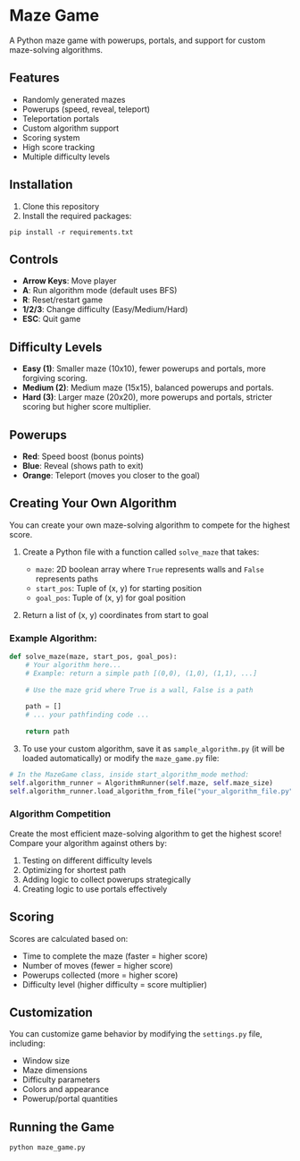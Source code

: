 # Maze Game

A Python maze game with powerups, portals, and support for custom maze-solving algorithms.

## Features

- Randomly generated mazes
- Powerups (speed, reveal, teleport)
- Teleportation portals
- Custom algorithm support
- Scoring system
- High score tracking
- Multiple difficulty levels

## Installation

1. Clone this repository
2. Install the required packages:
```
pip install -r requirements.txt
```

## Controls

- **Arrow Keys**: Move player
- **A**: Run algorithm mode (default uses BFS)
- **R**: Reset/restart game
- **1/2/3**: Change difficulty (Easy/Medium/Hard)
- **ESC**: Quit game

## Difficulty Levels

- **Easy (1)**: Smaller maze (10x10), fewer powerups and portals, more forgiving scoring.
- **Medium (2)**: Medium maze (15x15), balanced powerups and portals.
- **Hard (3)**: Larger maze (20x20), more powerups and portals, stricter scoring but higher score multiplier.

## Powerups

- **Red**: Speed boost (bonus points)
- **Blue**: Reveal (shows path to exit)
- **Orange**: Teleport (moves you closer to the goal)

## Creating Your Own Algorithm

You can create your own maze-solving algorithm to compete for the highest score.

1. Create a Python file with a function called `solve_maze` that takes:
   - `maze`: 2D boolean array where `True` represents walls and `False` represents paths
   - `start_pos`: Tuple of (x, y) for starting position
   - `goal_pos`: Tuple of (x, y) for goal position

2. Return a list of (x, y) coordinates from start to goal
   
### Example Algorithm:

```python
def solve_maze(maze, start_pos, goal_pos):
    # Your algorithm here...
    # Example: return a simple path [(0,0), (1,0), (1,1), ...]
    
    # Use the maze grid where True is a wall, False is a path
    
    path = []
    # ... your pathfinding code ...
    
    return path
```

3. To use your custom algorithm, save it as `sample_algorithm.py` (it will be loaded automatically) or modify the `maze_game.py` file:

```python
# In the MazeGame class, inside start_algorithm_mode method:
self.algorithm_runner = AlgorithmRunner(self.maze, self.maze_size)
self.algorithm_runner.load_algorithm_from_file("your_algorithm_file.py")
```

### Algorithm Competition

Create the most efficient maze-solving algorithm to get the highest score! Compare your algorithm against others by:

1. Testing on different difficulty levels
2. Optimizing for shortest path
3. Adding logic to collect powerups strategically 
4. Creating logic to use portals effectively

## Scoring

Scores are calculated based on:
- Time to complete the maze (faster = higher score)
- Number of moves (fewer = higher score)
- Powerups collected (more = higher score)
- Difficulty level (higher difficulty = score multiplier)

## Customization

You can customize game behavior by modifying the `settings.py` file, including:
- Window size
- Maze dimensions
- Difficulty parameters
- Colors and appearance
- Powerup/portal quantities

## Running the Game

```
python maze_game.py
```
